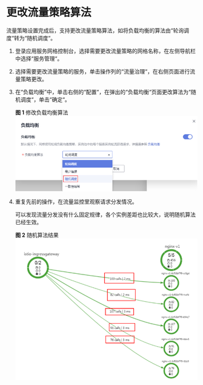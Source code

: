 # 更改流量策略算法<a name="istio_01_0052"></a>

流量策略设置完成后，支持更改流量策略算法，如将负载均衡的算法由“轮询调度“转为“随机调度“。

1.  登录应用服务网格控制台，选择需要更改流量策略的网格名称，在左侧导航栏中选择“服务管理“。
2.  选择需要更改流量策略的服务，单击操作列的“流量治理“，在右侧页面进行流量策略更改。
3.  在“负载均衡”中，单击右侧的“配置“，在弹出的“负载均衡“页面更改算法为“随机调度“，单击“确定“。

    **图 1**  修改负载均衡算法<a name="fig69631853131616"></a>  
    ![](figures/修改负载均衡算法.png "修改负载均衡算法")

4.  重复先前的操作，在流量监控里观察请求分发情况。

    可以发现流量分发没有什么固定规律，各个实例差距也比较大，说明随机算法已经生效。

    **图 2**  随机算法结果<a name="fig14804737134111"></a>  
    ![](figures/随机算法结果-10.png "随机算法结果-10")


